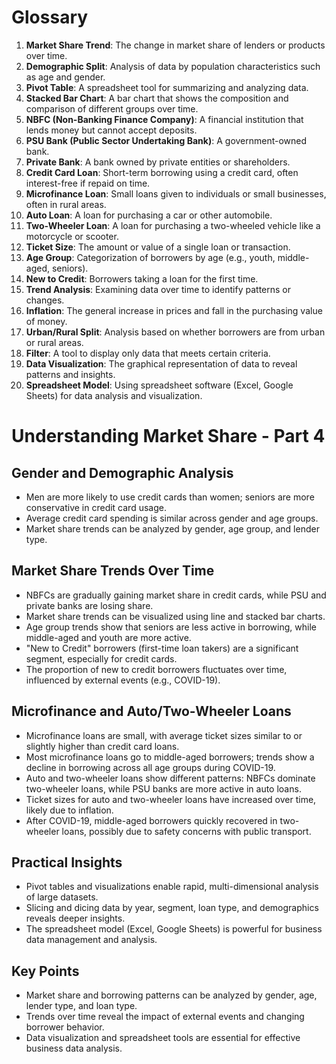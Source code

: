 # Glossary

1. **Market Share Trend**: The change in market share of lenders or products over time.
2. **Demographic Split**: Analysis of data by population characteristics such as age and gender.
3. **Pivot Table**: A spreadsheet tool for summarizing and analyzing data.
4. **Stacked Bar Chart**: A bar chart that shows the composition and comparison of different groups over time.
5. **NBFC (Non-Banking Finance Company)**: A financial institution that lends money but cannot accept deposits.
6. **PSU Bank (Public Sector Undertaking Bank)**: A government-owned bank.
7. **Private Bank**: A bank owned by private entities or shareholders.
8. **Credit Card Loan**: Short-term borrowing using a credit card, often interest-free if repaid on time.
9. **Microfinance Loan**: Small loans given to individuals or small businesses, often in rural areas.
10. **Auto Loan**: A loan for purchasing a car or other automobile.
11. **Two-Wheeler Loan**: A loan for purchasing a two-wheeled vehicle like a motorcycle or scooter.
12. **Ticket Size**: The amount or value of a single loan or transaction.
13. **Age Group**: Categorization of borrowers by age (e.g., youth, middle-aged, seniors).
14. **New to Credit**: Borrowers taking a loan for the first time.
15. **Trend Analysis**: Examining data over time to identify patterns or changes.
16. **Inflation**: The general increase in prices and fall in the purchasing value of money.
17. **Urban/Rural Split**: Analysis based on whether borrowers are from urban or rural areas.
18. **Filter**: A tool to display only data that meets certain criteria.
19. **Data Visualization**: The graphical representation of data to reveal patterns and insights.
20. **Spreadsheet Model**: Using spreadsheet software (Excel, Google Sheets) for data analysis and visualization.

# Understanding Market Share - Part 4

## Gender and Demographic Analysis

- Men are more likely to use credit cards than women; seniors are more conservative in credit card usage.
- Average credit card spending is similar across gender and age groups.
- Market share trends can be analyzed by gender, age group, and lender type.

## Market Share Trends Over Time

- NBFCs are gradually gaining market share in credit cards, while PSU and private banks are losing share.
- Market share trends can be visualized using line and stacked bar charts.
- Age group trends show that seniors are less active in borrowing, while middle-aged and youth are more active.
- "New to Credit" borrowers (first-time loan takers) are a significant segment, especially for credit cards.
- The proportion of new to credit borrowers fluctuates over time, influenced by external events (e.g., COVID-19).

## Microfinance and Auto/Two-Wheeler Loans

- Microfinance loans are small, with average ticket sizes similar to or slightly higher than credit card loans.
- Most microfinance loans go to middle-aged borrowers; trends show a decline in borrowing across all age groups during COVID-19.
- Auto and two-wheeler loans show different patterns: NBFCs dominate two-wheeler loans, while PSU banks are more active in auto loans.
- Ticket sizes for auto and two-wheeler loans have increased over time, likely due to inflation.
- After COVID-19, middle-aged borrowers quickly recovered in two-wheeler loans, possibly due to safety concerns with public transport.

## Practical Insights

- Pivot tables and visualizations enable rapid, multi-dimensional analysis of large datasets.
- Slicing and dicing data by year, segment, loan type, and demographics reveals deeper insights.
- The spreadsheet model (Excel, Google Sheets) is powerful for business data management and analysis.

## Key Points

- Market share and borrowing patterns can be analyzed by gender, age, lender type, and loan type.
- Trends over time reveal the impact of external events and changing borrower behavior.
- Data visualization and spreadsheet tools are essential for effective business data analysis.
